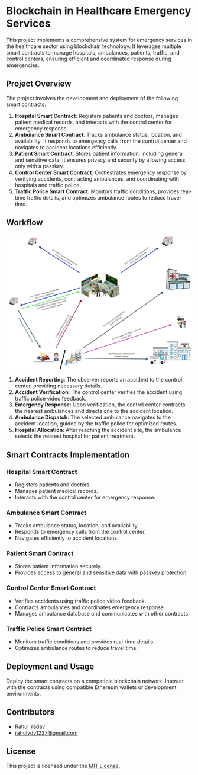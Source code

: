 
# Blockchain in Healthcare Emergency Services

This project implements a comprehensive system for emergency services in the healthcare sector using blockchain technology. It leverages multiple smart contracts to manage hospitals, ambulances, patients, traffic, and control centers, ensuring efficient and coordinated response during emergencies.

## Project Overview

The project involves the development and deployment of the following smart contracts:

1. **Hospital Smart Contract**: Registers patients and doctors, manages patient medical records, and interacts with the control center for emergency response.
2. **Ambulance Smart Contract**: Tracks ambulance status, location, and availability. It responds to emergency calls from the control center and navigates to accident locations efficiently.
3. **Patient Smart Contract**: Stores patient information, including general and sensitive data. It ensures privacy and security by allowing access only with a passkey.
4. **Control Center Smart Contract**: Orchestrates emergency response by verifying accidents, contracting ambulances, and coordinating with hospitals and traffic police.
5. **Traffic Police Smart Contract**: Monitors traffic conditions, provides real-time traffic details, and optimizes ambulance routes to reduce travel time.

## Workflow
![Alt Text](https://github.com/Rahul1227/Blockchain-in-Emergency-Health-Care/blob/master/model1.png)

1. **Accident Reporting**: The observer reports an accident to the control center, providing necessary details.
2. **Accident Verification**: The control center verifies the accident using traffic police video feedback.
3. **Emergency Response**: Upon verification, the control center contracts the nearest ambulances and directs one to the accident location.
4. **Ambulance Dispatch**: The selected ambulance navigates to the accident location, guided by the traffic police for optimized routes.
5. **Hospital Allocation**: After reaching the accident site, the ambulance selects the nearest hospital for patient treatment.

## Smart Contracts Implementation

### Hospital Smart Contract
- Registers patients and doctors.
- Manages patient medical records.
- Interacts with the control center for emergency response.

### Ambulance Smart Contract
- Tracks ambulance status, location, and availability.
- Responds to emergency calls from the control center.
- Navigates efficiently to accident locations.

### Patient Smart Contract
- Stores patient information securely.
- Provides access to general and sensitive data with passkey protection.

### Control Center Smart Contract
- Verifies accidents using traffic police video feedback.
- Contracts ambulances and coordinates emergency response.
- Manages ambulance database and communicates with other contracts.

### Traffic Police Smart Contract
- Monitors traffic conditions and provides real-time details.
- Optimizes ambulance routes to reduce travel time.

## Deployment and Usage

Deploy the smart contracts on a compatible blockchain network. Interact with the contracts using compatible Ethereum wallets or development environments.

## Contributors

- Rahul Yadav
- rahulydv1227@gmail.com

## License

This project is licensed under the [MIT License](LICENSE).


